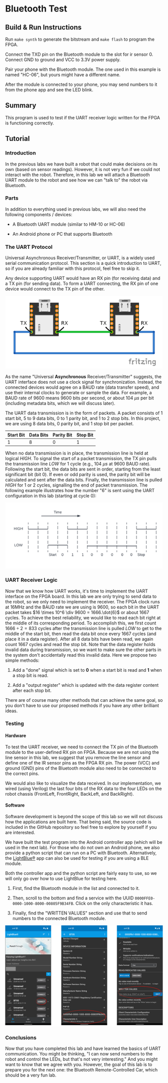# Bluetooth Test

## Build & Run Instructions

Run `make synth` to generate the bitstream and `make flash` to program the FPGA.

Connect the TXD pin on the Bluetooth module to the slot for ir sensor 0.
Connect GND to ground and VCC to 3.3V power supply.

Pair your phone with the Bluetooth module. The one used in this example is named
"HC-06", but yours might have a different name.

After the module is connected to your phone, you may send numbers to it from
the phone app and see the LED blink.

## Summary

This program is used to test if the UART receiver logic written for the FPGA is functioning correctly.

## Tutorial

### Introduction

In the previous labs we have built a robot that could make decisions on its own (based on sensor readings). However, it is not very fun if we could not interact with the robot. Therefore, in this lab we will attach a Bluetooth UART module to the robot and see how we can "talk to" the robot via Bluetooth.

### Parts

In addition to everything used in previous labs, we will also need the following components / devices:

* A Bluetooth UART module (similar to HM-10 or HC-06)

* An Android phone or PC that supports Bluetooth

### The UART Protocol

Universal Asynchronous Receiver/Transmitter, or UART, is a widely used serial communication protocol. This section is a quick introduction to UART, so if you are already familiar with this protocol, feel free to skip it.

Any device supporting UART would have an RX pin (for receiving data) and a TX pin (for sending data). To form a UART connecting, the RX pin of one device would connect to the TX pin of the other. 

![UART example](../images/UART_annotated.png)

As the name "Universal **Asynchronous** Receiver/Transmitter" suggests, the UART interface does not use a clock signal for synchronization. Instead, the connected devices would agree on a BAUD rate (data transfer speed), and use their internal clocks to generate or sample the data. For example, a BAUD rate of 9600 means 9600 bits per second, or about 104 $\mu s$ per bit (including metadata bits, which we will discuss later).

The UART data transmission is in the form of packets. A packet consists of 1 start bit, 5 to 9 data bits, 0 to 1 parity bit, and 1 to 2 stop bits. In this project, we are using 8 data bits, 0 parity bit, and 1 stop bit per packet.

| Start Bit | Data Bits | Parity Bit | Stop Bit |
| --------- | --------- | ---------- | -------- |
| 1         | 8         | 0          | 1        |

When no data transmission is in place, the transmission line is held at logical *HIGH*. To signal the start of a packet transmission, the TX pin pulls the transmission line *LOW* for 1 cycle (e.g., 104 $\mu s$  at 9600 BAUD rate). Following the start bit, the data bits are sent in order, starting from the least significant bit (bit 0). If even or odd parity is used, the parity bit will be calculated and sent after the data bits. Finally, the transmission line is pulled *HIGH* for 1 or 2 cycles, signalling the end of packet transmission. The following example illustrates how the number "6" is sent using the UART configuration in this lab (starting at cycle 0):

![UART example](../images/UART_example.png)

### UART Receiver Logic

Now that we know how UART works, it's time to implement the UART interface on the FPGA board. In this lab we are only trying to send data to the robot, so we only need to implement the receiver. The FPGA clock runs at 16MHz and the BAUD rate we are using is 9600, so each bit in the UART packet takes $16 \times 10^6 \div 9600 = 1666.\dot{6}$ or about $1667$ cycles. To achieve the best reliability, we would like to read each bit right at the middle of its corresponding period. To accomplish this, we first count $1666 \div 2 = 833$ cycles after the transmission line is pulled *LOW* to get to the middle of the start bit, then read the data bit once every $1667$ cycles (and place it in a data register). After all 8 data bits have been read, we again count $1667$ cycles and read the stop bit. Note that the data register holds invalid data during transmission, so we want to make sure the other parts in the system don't accidentally read this invalid data. Here we propose two simple methods:

1. Add a "done" signal which is set to **0** when a start bit is read and **1** when a stop bit is read.

2. Add a "output register" which is updated with the data register content after each stop bit.

There are of course many other methods that can achieve the same goal, so you don't have to use our proposed methods if you have any other brilliant ideas.

### Testing

#### Hardware

To test the UART receiver, we need to connect the TX pin of the Bluetooth module to the user-defined RX pin on FPGA. Because we are not using the line sensor in this lab, we suggest that you remove the line sensor and define one of the IR sensor pins as the FPGA RX pin. The power (VCC) and ground (GND) pins of the Bluetooth module also need to be connected to the correct pins.

We would also like to visualize the data received. In our implementation, we wired (using Verilog) the last four bits of the RX data to the four LEDs on the robot chassis (FrontLeft, FrontRight, BackLeft, and BackRight).

#### Software

Software development is beyond the scope of this lab so we will not discuss how the applications are built here. That being said, the source code is included in the GitHub repository so feel free to explore by yourself if you are interested.

We have built the test program into the Android controller app (which will be used in the next lab). For those who do not own an Android phone, we also provide a python script that can run on a PC with Bluetooth. Alternatively, the [LightBlue&reg;](https://punchthrough.com/lightblue/) app can also be used for testing if you are using a BLE module.

Both the controller app and the python script are fairly easy to use, so we will only go over how to use LightBlue for testing here.

1. First, find the Bluetooth module in the list and connected to it.

2. Then, scroll to the bottom and find a service with the UUID `0000FFE0-0000-1000-8000-00805F9B34FB`. Click on the only characteristic it has.

3. Finally, find the "WRITTEN VALUES" section and use that to send numbers to the connected Bluetooth module.

![LightBlue walkthrough](../images/LightBlue_walkthrough.png)

### Conclusions

Now that you have completed this lab and have learned the basics of UART communication. You might be thinking, "I can now send numbers to the robot and control the LEDs, but that's not very interesting." And you might want to know that we agree with you. However, the goal of this lab is to prepare you for the next one: the Bluetooth Remote-Controlled Car, which should be a very fun lab.
